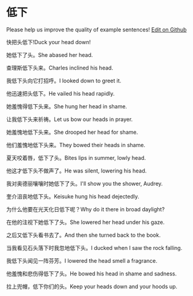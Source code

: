 # 低下

Please help us improve the quality of example sentences! [Edit on Github](https://github.com/jiyushe/jiyu-example-sentence-source/blob/main/chinese/dixia.md)

<p><span class="chinese">快把头低下!</span><span class="english">Duck your head down!</span></p>

<p><span class="chinese">她低下了头。</span><span class="english">She abased her head.</span></p>

<p><span class="chinese">查理斯低下头来。</span><span class="english">Charles inclined his head.</span></p>

<p><span class="chinese">我低下头向它打招呼。</span><span class="english">I looked down to greet it.</span></p>

<p><span class="chinese">他迅速把头低下。</span><span class="english">He vailed his head rapidly.</span></p>

<p><span class="chinese">她羞愧得低下头来。</span><span class="english">She hung her head in shame.</span></p>

<p><span class="chinese">让我低下头来祈祷。</span><span class="english">Let us bow our heads in prayer.</span></p>

<p><span class="chinese">她羞愧地低下头来。</span><span class="english">She drooped her head for shame.</span></p>

<p><span class="chinese">他们羞愧地低下头来。</span><span class="english">They bowed their heads in shame.</span></p>

<p><span class="chinese">夏天咬着唇，低下了头。</span><span class="english">Bites lips in summer, lowly head.</span></p>

<p><span class="chinese">他这才低下头不做声了。</span><span class="english">He was silent, lowering his head.</span></p>

<p><span class="chinese">我对奥德丽嚷嚷时她低下了头。</span><span class="english">I'll show you the shower, Audrey.</span></p>

<p><span class="chinese">奎介沮丧地低下头。</span><span class="english">Keisuke hung his head dejectedly.</span></p>

<p><span class="chinese">为什么他要在光天化日低下呢？</span><span class="english">Why do it there in broad daylight?</span></p>

<p><span class="chinese">在他的注视下她低下了头。</span><span class="english">She lowered her head under his gaze.</span></p>

<p><span class="chinese">之后又低下头看书去了。</span><span class="english">And then she turned back to the book.</span></p>

<p><span class="chinese">当我看见石头落下时我忽地低下头。</span><span class="english">I ducked when I saw the rock falling.</span></p>

<p><span class="chinese">我低下头闻见一阵芬芳。</span><span class="english">I lowered the head smell a fragrance.</span></p>

<p><span class="chinese">他羞愧和悲伤得低下了头。</span><span class="english">He bowed his head in shame and sadness.</span></p>

<p><span class="chinese">拉上兜帽，低下你们的头。</span><span class="english">Keep your heads down and your hoods up.</span></p>

